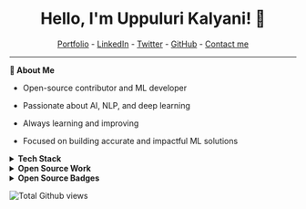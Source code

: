<h1 align="center">Hello, I'm Uppuluri Kalyani! 🌟</h1>

<!--- Adding Header Elements -->
<p align="center">
  <a href="https://portfolio-kalyani.vercel.app/">Portfolio</a> -
  <a href="https://www.linkedin.com/in/uppuluri-kalyani-522419257/">LinkedIn</a> - 
  <a href="https://twitter.com/_Kalyaniangel_">Twitter</a> -
  <a href="https://github.com/UppuluriKalyani">GitHub</a> -
  <a href="mailto:kalyaniuppuluri7@gmail.com">Contact me</a>
</p>

-----------------------------------------------------------

**🔹 About Me**

- Open-source contributor and ML developer

- Passionate about AI, NLP, and deep learning

- Always learning and improving

- Focused on building accurate and impactful ML solutions

<details>
	<summary><b>Tech Stack</b></summary>
<details>
  <summary><strong>Programming Languages</strong></summary>
  <p>
    <img src="https://skillicons.dev/icons?i=cpp&theme=dark" alt="C++" height="50">
    <img src="https://skillicons.dev/icons?i=c&theme=dark" alt="C" height="50">
    <img src="https://skillicons.dev/icons?i=java&theme=dark" alt="Java" height="50">
    <img src="https://skillicons.dev/icons?i=python&theme=dark" alt="Python" height="50">
    <img src="https://skillicons.dev/icons?i=js&theme=dark" alt="JavaScript" height="50">
  </p>
</details>

<details>
  <summary><strong>Database Technologies</strong></summary>
  <p>
    <img src="https://skillicons.dev/icons?i=mysql&theme=dark" alt="MySQL" height="50">
    <img src="https://skillicons.dev/icons?i=mongodb&theme=dark" alt="MongoDB" height="50">
    <img src="https://skillicons.dev/icons?i=firebase&theme=dark" alt="Firebase" height="50">
  </p>
</details>

<details>
  <summary><strong>Frontend Development</strong></summary>
  <p>
    <img src="https://skillicons.dev/icons?i=html&theme=dark" alt="HTML" height="50">
    <img src="https://skillicons.dev/icons?i=css&theme=dark" alt="CSS" height="50">
    <img src="https://skillicons.dev/icons?i=js&theme=dark" alt="JavaScript" height="50">
    <img src="https://skillicons.dev/icons?i=react&theme=dark" alt="React" height="50">
    <img src="https://skillicons.dev/icons?i=angular&theme=dark" alt="Angular" height="50">
  </p>
</details>

<details>
  <summary><strong>Backend Development</strong></summary>
  <p>
    <img src="https://skillicons.dev/icons?i=nodejs&theme=dark" alt="Node.js" height="50">
  </p>
</details>

<details>
  <summary><strong>Frameworks & Libraries</strong></summary>
  <p>
    <img src="https://skillicons.dev/icons?i=pytorch&theme=dark" alt="PyTorch" height="50">
    <img src="https://skillicons.dev/icons?i=tensorflow&theme=dark" alt="TensorFlow" height="50">
    <img src="https://numpy.org/images/logo.svg" alt="NumPy" height="50">
    <img src="https://skillicons.dev/icons?i=scikit-learn&theme=dark" alt="Scikit-learn" height="50">
    <img src="https://matplotlib.org/_static/logo2.svg" alt="Matplotlib" height="50">
  </p>
</details>

<details>
  <summary><strong>Developer Tools</strong></summary>
  <p>
    <img src="https://skillicons.dev/icons?i=git&theme=dark" alt="Git" height="50">
    <img src="https://skillicons.dev/icons?i=github&theme=dark" alt="GitHub" height="50">
    <img src="https://skillicons.dev/icons?i=gitlab&theme=dark" alt="GitLab" height="50">
    <img src="https://skillicons.dev/icons?i=vscode&theme=dark" alt="VSCode" height="50">
  </p>
</details>

<details>
  <summary><strong>Operating Systems</strong></summary>
  <p>
    <img src="https://img.shields.io/badge/Linux-FCC624?style=for-the-badge&logo=linux&logoColor=black" alt="Linux" height="50">
    <img src="https://img.shields.io/badge/Windows-0078D6?style=for-the-badge&logo=windows&logoColor=white" alt="Windows" height="50">
  </p>
</details>
</details>

<details>
  <summary><b>Open Source Work</b></summary>
  <p>
    <img src="https://img.shields.io/badge/ML--Nexus-Contributions-green?style=for-the-badge&logo=github" alt="ML-Nexus Contributions" height="50">
    <img src="https://img.shields.io/badge/Contributor-ML--Nexus-blue?style=for-the-badge&logo=github" alt="ML-Nexus Contributor" height="50">
    <img src="https://img.shields.io/badge/GSSoC--2024-Active-yellow?style=for-the-badge&logo=github" alt="GSSoC 2024 Active" height="50">
    <img src="https://img.shields.io/badge/GSSoC--2024-Mentor-orange?style=for-the-badge&logo=github" alt="GSSoC 2024 Mentor" height="50">
  </p>
</details>
<details>
<summary><b>Open Source Badges</b></summary>	
<table align="center">
<h5 align='center'><i>GSSOC(24) Badges</i></h5>	
  <tr>
    <td><a href="https://gssoc.girlscript.tech/leaderboard"><img src="https://raw.githubusercontent.com/GSSoC24/Postman-Challenge/main/docs/assets/Postman%20White.png" width="100px" height="100px" /></a></td>
    <td><img src="https://raw.githubusercontent.com/GSSoC24/Postman-Challenge/main/docs/assets/1.png" width="100px" height="100px" /></td>
    <td><img src="https://raw.githubusercontent.com/GSSoC24/Postman-Challenge/main/docs/assets/2.png" width="100px" height="100px" /></td>
    <td><img src="https://raw.githubusercontent.com/GSSoC24/Postman-Challenge/main/docs/assets/3.png" width="100px" height="100px" /></td>
    <td><img src="https://raw.githubusercontent.com/GSSoC24/Postman-Challenge/main/docs/assets/4.png" width="100px" height="100px" /></td>
    <td><img src="https://raw.githubusercontent.com/GSSoC24/Postman-Challenge/main/docs/assets/5.png" width="100px" height="100px" /></td>
  </tr>
</table>
	
<h5 align='center'><i>hacktoberfest Badges</i></h5>

[![An image of @uppulurikalyani's Holopin badges, which is a link to view their full Holopin profile](https://holopin.me/uppulurikalyani)](https://holopin.io/@uppulurikalyani)
</details>

<p align="left"><img src="https://komarev.com/ghpvc/?username=UppuluriKalyani&color=red" alt="Total Github views" />





